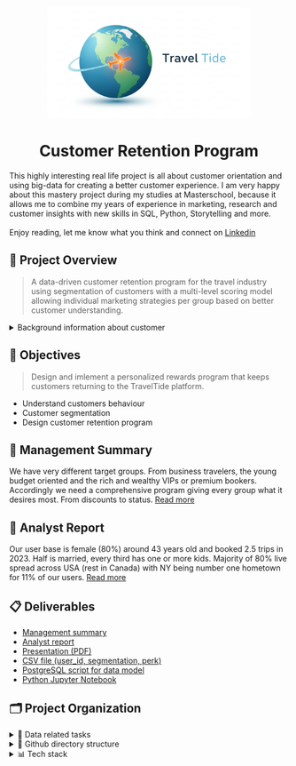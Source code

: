 <p align="center">
  <img src="collaterals/travel_tide_logo.png" alt="Travel Tide Logo" style="max-height: 200px;">
</p>

<h1 align="center">Customer Retention Program</h1>

This highly interesting real life project is all about customer orientation and using big-data for creating a better customer experience. I am very happy about this mastery project during my studies at Masterschool, because it allows me to combine my years of experience in marketing, research and customer insights with new skills in SQL, Python, Storytelling and more. <br><br>Enjoy reading, let me know what you think and connect on [Linkedin](https://www.linkedin.com/in/thorweber)

## 🚀 Project Overview

> A data-driven customer retention program for the travel industry using segmentation of customers with a multi-level scoring model allowing individual marketing strategies per group based on better customer understanding.

<details>
<summary>Background information about customer</summary>
<br>The online-booking startup TravelTide is a new player in the online travel industry. It has experienced steady growth since it was founded pushed forward by strength of its data aggregation and search technology.
<br><br>
So far, TravelTide has maintained a hyper-focus on building an unfair advantage along a limited number of dimensions - in this case, building the biggest travel inventory and making it easily searchable. 
<br><br>
Because of this narrow focus, certain aspects of the TravelTide customer experience are underdeveloped, resulting in poor customer retention. A newly designed customer retention program is about to change that.
</details>

## 🎯 Objectives
> Design and imlement a personalized rewards program that keeps customers returning to the TravelTide platform.

- Understand customers behaviour
- Customer segmentation
- Design customer retention program

## 📑 Management Summary

We have very different target groups. From business travelers, the young budget oriented and the rich and wealthy VIPs or premium bookers. Accordingly we need a comprehensive program giving every group what it desires most. From discounts to status. [Read more](deliverables/Management_Summary.md)

## 📝 Analyst Report

Our user base is female (80%) around 43 years old and booked 2.5 trips in 2023. Half is married, every third has one or more kids. Majority of 80% live spread across USA (rest in Canada) with NY being number one hometown for 11% of our users.  [Read more](deliverables/Analyst_report.md)

## 📋 Deliverables

- [Management summary](deliverables/Management_Summary.md)
- [Analyst report](deliverables/Analyst_report.md)
- [Presentation (PDF)](TT_Customer%20retention%20program_CxO_20250711.pdf)
- [CSV file (user_id, segmentation, perk)](data/tt_users_segment_perks.csv)
- [PostgreSQL script for data model](code/tt_create_data_model.sql)
- [Python Jupyter Notebook](code/TT_scoring_model_final.ipynb)

## 🗂️ Project Organization

<details>
<summary>📅 Data related tasks</summary>

- Create the data model
- Cleansing, transformation, aggregation
- Feature engineering
- Analyse bookings, sessions, user-data
- Built and implement scoring model
</details>

<details>
<summary>📁 Github directory structure</summary>

&nbsp;&nbsp;&nbsp;&nbsp;main<br>
&nbsp;&nbsp;&nbsp;&nbsp;&nbsp;&nbsp;/code<br>
&nbsp;&nbsp;&nbsp;&nbsp;&nbsp;&nbsp;/collaterals<br>
&nbsp;&nbsp;&nbsp;&nbsp;&nbsp;&nbsp;/data<br>
&nbsp;&nbsp;&nbsp;&nbsp;&nbsp;&nbsp;/deliverables
</details>
<details>
<summary> 📊 Tech stack</summary>

- PostgreSQL (Joins, Aggregation, Grouping, Window Functions)
- Python (Numpy, Pandas, SciKitLearn, Seaborn, Matplotlib)
- Google Colab, DBeawer, VS Code
- GitHub
- Tableau (t.b.d.)
</details>
